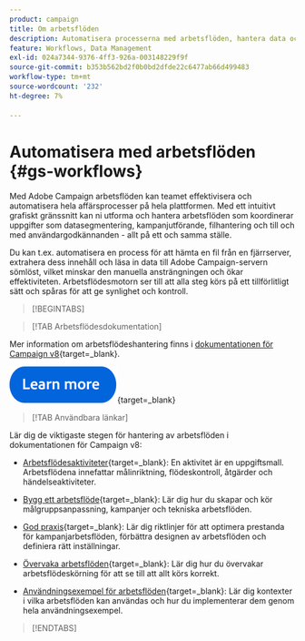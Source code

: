 ```yaml
---
product: campaign
title: Om arbetsflöden
description: Automatisera processerna med arbetsflöden, hantera data och målgrupper, skicka meddelanden med mera
feature: Workflows, Data Management
exl-id: 024a7344-9376-4ff3-926a-003148229f9f
source-git-commit: b353b562bd2f0b0bd2dfde22c6477ab66d499483
workflow-type: tm+mt
source-wordcount: '232'
ht-degree: 7%

---
```


# Automatisera med arbetsflöden {#gs-workflows}

Med Adobe Campaign arbetsflöden kan teamet effektivisera och automatisera hela affärsprocesser på hela plattformen. Med ett intuitivt grafiskt gränssnitt kan ni utforma och hantera arbetsflöden som koordinerar uppgifter som datasegmentering, kampanjutförande, filhantering och till och med användargodkännanden - allt på ett och samma ställe.

Du kan t.ex. automatisera en process för att hämta en fil från en fjärrserver, extrahera dess innehåll och läsa in data till Adobe Campaign-servern sömlöst, vilket minskar den manuella ansträngningen och ökar effektiviteten. Arbetsflödesmotorn ser till att alla steg körs på ett tillförlitligt sätt och spåras för att ge synlighet och kontroll.

>[!BEGINTABS]

>[!TAB Arbetsflödesdokumentation]

Mer information om arbetsflödeshantering finns i [dokumentationen för Campaign v8](https://experienceleague.adobe.com/docs/campaign/automation/workflows/introduction/about-workflows.html){target=_blank}.


[![bild](../../assets/do-not-localize/learn-more-button.svg)](https://experienceleague.adobe.com/docs/campaign/automation/workflows/introduction/about-workflows.html){target=_blank}


>[!TAB Användbara länkar]

Lär dig de viktigaste stegen för hantering av arbetsflöden i dokumentationen för Campaign v8:

* [Arbetsflödesaktiviteter](https://experienceleague.adobe.com/docs/campaign/automation/workflows/wf-activities/activities.html){target=_blank}: En aktivitet är en uppgiftsmall. Arbetsflödena innefattar målinriktning, flödeskontroll, åtgärder och händelseaktiviteter.

* [Bygg ett arbetsflöde](https://experienceleague.adobe.com/docs/campaign/automation/workflows/introduction/build-a-workflow.html){target=_blank}: Lär dig hur du skapar och kör målgruppsanpassning, kampanjer och tekniska arbetsflöden.

* [God praxis](https://experienceleague.adobe.com/docs/campaign/automation/workflows/introduction/workflow-best-practices.html){target=_blank}: Lär dig riktlinjer för att optimera prestanda för kampanjarbetsflöden, förbättra designen av arbetsflöden och definiera rätt inställningar.

* [Övervaka arbetsflöden](https://experienceleague.adobe.com/docs/campaign/automation/workflows/monitoring-workflows/monitor-workflow-execution.html){target=_blank}: Lär dig hur du övervakar arbetsflödeskörning för att se till att allt körs korrekt.

* [Användningsexempel för arbetsflöden](https://experienceleague.adobe.com/docs/campaign/automation/workflows/use-cases/workflow-use-cases.html){target=_blank}: Lär dig kontexter i vilka arbetsflöden kan användas och hur du implementerar dem genom hela användningsexempel.


>[!ENDTABS]





<!--

Adobe Campaign uses workflows to:

* Carry out targeting campaigns. [Learn more](building-a-workflow.md#implementation-steps-)
* Build campaigns: for each campaign, the **[!UICONTROL Workflow]** tab lets you build the target and create the deliveries. [Learn more](building-a-workflow.md#campaign-workflows)
* Perform technical processes: cleanup, collecting tracking information or provisional calculations. [Learn more](building-a-workflow.md#technical-workflows)

A workflow can mean both a process definition (the workflow model, which is a representation of what is supposed to happen) and an instance of this process (a workflow instance, which is a representation of what is actually happening).

The workflow template describes the various tasks to be performed and how they are linked together. The task templates are called activities and are represented by icons. They are linked together by transitions.

![](assets/example1.png)

Each workflow contains:

* **[!UICONTROL Activities]**

  An activity describes a task template. The various activities available are represented on the diagram by icons. Each type has common properties and specific properties. For example, while all activities have a name and label, only the **[!UICONTROL Approval]** activity has an assignment.

  In a workflow diagram, a given activity can produce multiple tasks, in particular when there is a loop or recurrent (periodic) actions.

  All workflow activities are listed in [this section](about-activities.md), including use cases and samples.

* **[!UICONTROL Transitions]**

  Transitions enable you to link activities and to define their sequence. A transition links a source activity to a destination activity. There are several sorts of transitions, which depend on the source activity. Some transitions have additional parameters such as a duration, a condition or a filter.

  A transition which is not linked to a destination activity is colored orange and the arrow head is shown as a diamond.

  >[!NOTE]
  >
  >A workflow containing unterminated transitions can still be executed: a warning message will be generated and the workflow will pause once it reaches the transition but it will not generate an error. It is thus possible to start a workflow without it being finished and to add to it as you go along.

  For more information about how to build a workflow, refer to [this section](building-a-workflow.md).

* **[!UICONTROL Worktables]**

  The worktable contains all the information carried by the transition. Each workflow uses several worktables. The data conveyed in these tables can be accelerated and used throughout the workflow's life cycle, as long as it is not purged. Indeed, unneeded tables are purged each time the workflow is passivated, and possibly during the execution of the largest workflows to avoid overloading the server.

  Learn more on workflow data and tables in [this section](how-to-use-workflow-data.md).

## Key principles and best practices{#principles-workflows}

Refer to these sections to find guidance and best practices to automate processes with workflows:

* Learn more about workflow activities in [this page](how-to-use-workflow-data.md).
* Learn how to build a workflow in [this section](building-a-workflow.md).
* Discover how to use workflows to import data in Campaign in [this section](../../platform/using/import-export-workflows.md).
* Workflow best practices are detailed in [this page](workflow-best-practices.md).
* Find guidance about workflow execution in [this section](starting-a-workflow.md).
* Learn how to monitor workflows in [this page](monitoring-workflow-execution.md).
* Learn how to grant access to users to use workflows in [this page](managing-rights.md).

-->